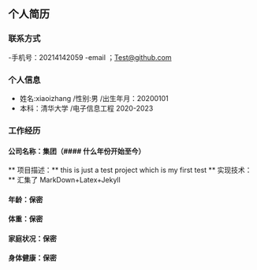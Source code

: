 ## 个人简历
### 联系方式
-手机号：20214142059
-email ；Test@github.com
### 个人信息
- 姓名:xiaoizhang  /性别:男 /出生年月：20200101
- 本科：清华大学 /电子信息工程 2020-2023
 ### 工作经历 
 #### 公司名称：集团（#### 什么年份开始至今）
 ** 项目描述：**
 this is just a test project which is my first test
 ** 实现技术：**
 汇集了 MarkDown+Latex+Jekyll
 
 #### 年龄：保密
 #### 体重：保密
 #### 家庭状况：保密
 #### 身体健康：保密
 
 
 
 

